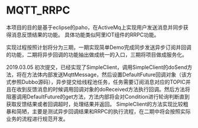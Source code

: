 # MQTT_RRPC

本项目的目的是基于eclipse的paho，在ActiveMq上实现用户发送消息并同步获得消息反馈结果的功能。
具体功能类似阿里IOT组件的RRPC功能。

实现过程按照计划将分为三期，一期实现简单Demo完成同步发送异步订阅并回调的功能，二期将异步回调的功能抽出做成统一的入口，三期将项目做成服务化。

2019.03.05
初次提交，已经实现了SimpleClient，调用SimpleClient的doSend方法，将在方法体内部发送MqttMessage，然后设置DefaultFuture回调对象（该方式参照Dubbo源码），异步提交给线程池任务，任务需要订阅消息对应的TOPIC并且在收到反馈消息的时候调用回调对象的doReceived方法执行回调。然后方法将阻塞调用DefaultFuture的get方法，方法内部将会对Condition进行轮询判断直到获取反馈结果或者回调超时，处理结果并返回。
SimpleClient的方法实现比较粗暴和简陋，主要是测试异步回调结果和RRPC的执行流程，在二期中将会按照实际业务的流程进行规范开发。
